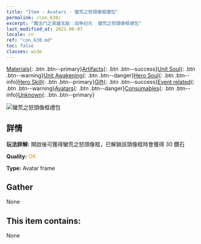 ```yaml
---
title: "Item - Avatars - 蠻荒之怒頭像框禮包"
permalink: /con_630/
excerpt: "魔法门之英雄无敌：战争纪元  蠻荒之怒頭像框禮包"
last_modified_at: 2021-06-07
locale: cn
ref: "con_630.md"
toc: false
classes: wide
---
```

 [Materials](/ItemsCN/){: .btn .btn--primary}[Artifacts](/ItemsCN/Artifacts/){: .btn .btn--success}[Unit Soul](/ItemsCN/UnitSoul/){: .btn .btn--warning}[Unit Awakening](/ItemsCN/UnitAwakening/){: .btn .btn--danger}[Hero Soul](/ItemsCN/HeroSoul/){: .btn .btn--info}[Hero Skill](/ItemsCN/HeroSkill/){: .btn .btn--primary}[Gift](/ItemsCN/Gift/){: .btn .btn--success}[Event related](/ItemsCN/Events/){: .btn .btn--warning}[Avatars](/ItemsCN/Avatars/){: .btn .btn--danger}[Consumables](/ItemsCN/Consumables/){: .btn .btn--info}[Unknown](/ItemsCN/Unknown/){: .btn .btn--primary}

 ![蠻荒之怒頭像框禮包](/images/t/i_907003.png)

## 詳情
 **玩法詳解:** 開啟後可獲得蠻荒之怒頭像框，已解鎖該頭像框時會獲得 30 鑽石

 **Quality:** <span style="color: #FF8C00">OK</span>

 **Type:** Avatar frame

## Gather

  None

## This item contains:

  None

